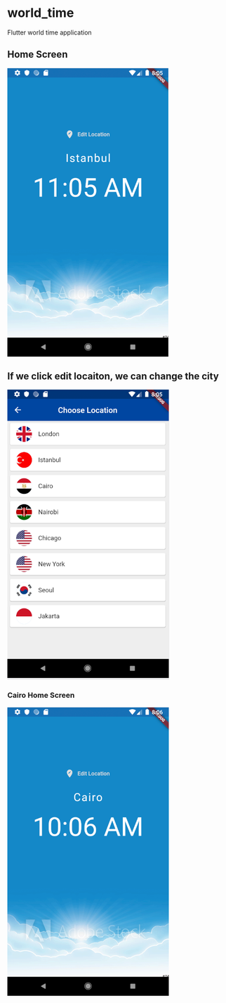 # world_time
Flutter world time application
## Home Screen
![alt text](https://github.com/burakbaga/world_time/blob/master/assets/home.png)






## If we click edit locaiton, we can change the city
![alt text](https://github.com/burakbaga/world_time/blob/master/assets/choose_location.png)



### Cairo Home Screen
![alt text](https://github.com/burakbaga/world_time/blob/master/assets/cairo.png)

